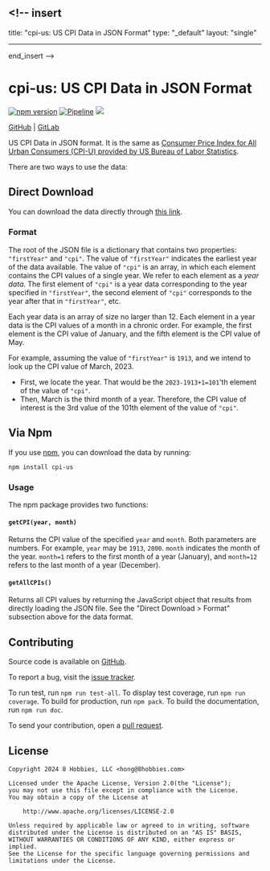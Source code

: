 ## <!-- insert

title: "cpi-us: US CPI Data in JSON Format"
type: "\_default"
layout: "single"

---

end_insert -->

<!-- Powered by https://cj.rs/riss -->
<!-- remove -->

# cpi-us: US CPI Data in JSON Format

<!-- end_remove -->

[![npm version](https://badge.fury.io/js/cpi-us.svg)](https://badge.fury.io/js/cpi-us)
[![Pipeline](https://github.com/8hobbies/cpi-us/actions/workflows/runtime.yml/badge.svg)](https://github.com/8hobbies/cpi-us/actions/workflows/runtime.yml)
[![](https://img.shields.io/badge/powered%20by-riss-lightgrey)](https://cj.rs/riss)

[GitHub](https://github.com/8hobbies/cpi-us) | [GitLab](https://gitlab.com/8hobbies/cpi-us)

US CPI Data in JSON format. It is the same as [Consumer Price Index for All Urban Consumers (CPI-U)
provided by US Bureau of Labor Statistics](https://data.bls.gov/timeseries/CUUR0000SA0).

There are two ways to use the data:

## Direct Download

You can download the data directly through [this link](https://cpi-us.8credits.com/data.json).

### Format

The root of the JSON file is a dictionary that contains two properties: `"firstYear"` and `"cpi"`.
The value of `"firstYear"` indicates the earliest year of the data available. The value of `"cpi"`
is an array, in which each element contains the CPI values of a single year. We refer to each
element as a _year data_. The first element of `"cpi"` is a year data corresponding to the year
specified in `"firstYear"`, the second element of `"cpi"` corresponds to the year after that in
`"firstYear"`, etc.

Each year data is an array of size no larger than 12. Each element in a year data is the CPI values
of a month in a chronic order. For example, the first element is the CPI value of January, and the
fifth element is the CPI value of May.

For example, assuming the value of `"firstYear"` is `1913`, and we intend to look up the CPI value
of March, 2023.

- First, we locate the year. That would be the `2023-1913+1=101`'th element of the value of `"cpi"`.
- Then, March is the third month of a year. Therefore, the CPI value of interest is the 3rd value of
  the 101th element of the value of `"cpi"`.

## Via Npm

If you use [npm][], you can download the data by running:

```
npm install cpi-us
```

### Usage

The npm package provides two functions:

#### `getCPI(year, month)`

Returns the CPI value of the specified `year` and `month`. Both parameters are numbers. For example,
`year` may be `1913`, `2000`. `month` indicates the month of the year. `month=1` refers to the first
month of a year (January), and `month=12` refers to the last month of a year (December).

#### `getAllCPIs()`

Returns all CPI values by returning the JavaScript object that results from directly loading the
JSON file. See the "Direct Download > Format" subsection above for the data format.

## Contributing

Source code is available on [GitHub][].

To report a bug, visit the [issue tracker][].

To run test, run `npm run test-all`. To display test coverage, run `npm run coverage`. To build for
production, run `npm pack`. To build the documentation, run `npm run doc`.

To send your contribution, open a [pull request][].

## License

```text
Copyright 2024 8 Hobbies, LLC <hong@8hobbies.com>

Licensed under the Apache License, Version 2.0(the "License");
you may not use this file except in compliance with the License.
You may obtain a copy of the License at

    http://www.apache.org/licenses/LICENSE-2.0

Unless required by applicable law or agreed to in writing, software
distributed under the License is distributed on an "AS IS" BASIS,
WITHOUT WARRANTIES OR CONDITIONS OF ANY KIND, either express or implied.
See the License for the specific language governing permissions and
limitations under the License.
```

[GitHub]: https://github.com/8hobbies/cpi-us
[issue tracker]: https://github.com/8hobbies/cpu-us/issues
[pull request]: https://github.com/8hobbies/cpi-us/pulls
[npm]: https://www.npmjs.com/
